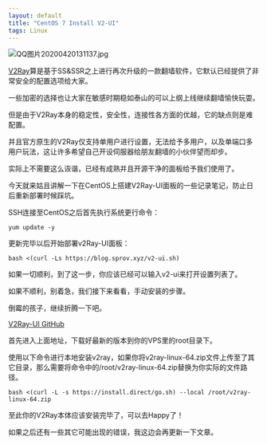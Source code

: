 ```yaml
---
layout: default
title: "CentOS 7 Install V2-UI"
tags: Linux
---
```


![QQ图片20200420131137.jpg](JekyII_Blog/Wannk%E6%89%91%E5%85%8B%E7%B3%BB%E5%88%97/QQ%E5%9B%BE%E7%89%8720200420131137.jpg)

[V2Ray](https://www.v2ray.com/)算是基于SS&SSR之上进行再次升级的一款翻墙软件，它默认已经提供了非常安全的配置选项给大家。

一些加密的选择也让大家在敏感时期稳如泰山的可以上纲上线继续翻墙愉快玩耍。

但是由于V2Ray本身的稳定性，安全性，连接性各方面的优越，它的缺点则是难配置。

并且官方原生的V2Ray仅支持单用户进行设置，无法给予多用户，以及单端口多用户玩法，这让许多希望自己开设伺服器给朋友翻墙的小伙伴望而却步。

实际上不需要这么诙谐，已经有成熟并且开源干净的面板给予我们使用了。

今天就来姑且讲解一下在CentOS上搭建V2Ray-UI面板的一些记录笔记，防止日后重新部署时候踩坑。

SSH连接至CentOS之后首先执行系统更行命令：

```
yum update -y
```

更新完毕以后开始部署v2Ray-UI面板：

```
bash <(curl -Ls https://blog.sprov.xyz/v2-ui.sh)
```

如果一切顺利，到了这一步，你应该已经可以输入v2-ui来打开设置列表了。

如果不顺利，别着急，我们接下来看看，手动安装的步骤。

倒霉的孩子，继续折腾一下吧。

[V2Ray-UI GitHub](https://github.com/sprov065/v2-ui/releases/tag/5.1.2)

首先进入上面地址，下载好最新的版本到你的VPS里的root目录下。

使用以下命令进行本地安装v2ray，如果你将v2ray-linux-64.zip文件上传至了其它目录，那么需要将命令中的/root/v2ray-linux-64.zip替换为你实际的文件路径。

```
bash <(curl -L -s https://install.direct/go.sh) --local /root/v2ray-linux-64.zip
```

至此你的V2Ray本体应该安装完毕了，可以去Happy了！

如果之后还有一些其它可能出现的错误，我这边会再更新一下文章。
